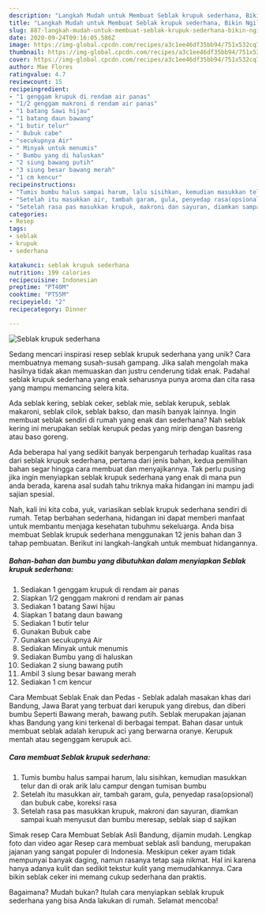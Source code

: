```yaml
---
description: "Langkah Mudah untuk Membuat Seblak krupuk sederhana, Bikin Ngiler"
title: "Langkah Mudah untuk Membuat Seblak krupuk sederhana, Bikin Ngiler"
slug: 887-langkah-mudah-untuk-membuat-seblak-krupuk-sederhana-bikin-ngiler
date: 2020-09-24T09:16:05.586Z
image: https://img-global.cpcdn.com/recipes/a3c1ee46df35bb94/751x532cq70/seblak-krupuk-sederhana-foto-resep-utama.jpg
thumbnail: https://img-global.cpcdn.com/recipes/a3c1ee46df35bb94/751x532cq70/seblak-krupuk-sederhana-foto-resep-utama.jpg
cover: https://img-global.cpcdn.com/recipes/a3c1ee46df35bb94/751x532cq70/seblak-krupuk-sederhana-foto-resep-utama.jpg
author: Mae Flores
ratingvalue: 4.7
reviewcount: 15
recipeingredient:
- "1 genggam krupuk di rendam air panas"
- "1/2 genggam makroni d rendam air panas"
- "1 batang Sawi hijau"
- "1 batang daun bawang"
- "1 butir telur"
- " Bubuk cabe"
- "secukupnya Air"
- " Minyak untuk menumis"
- " Bumbu yang di haluskan"
- "2 siung bawang putih"
- "3 siung besar bawang merah"
- "1 cm kencur"
recipeinstructions:
- "Tumis bumbu halus sampai harum, lalu sisihkan, kemudian masukkan telur dan di orak arik lalu campur dengan tumisan bumbu"
- "Setelah itu masukkan air, tambah garam, gula, penyedap rasa(opsional) dan bubuk cabe, koreksi rasa"
- "Setelah rasa pas masukkan krupuk, makroni dan sayuran, diamkan sampai kuah menyusut dan bumbu meresap, seblak siap d sajikan"
categories:
- Resep
tags:
- seblak
- krupuk
- sederhana

katakunci: seblak krupuk sederhana 
nutrition: 199 calories
recipecuisine: Indonesian
preptime: "PT40M"
cooktime: "PT55M"
recipeyield: "2"
recipecategory: Dinner

---
```



![Seblak krupuk sederhana](https://img-global.cpcdn.com/recipes/a3c1ee46df35bb94/751x532cq70/seblak-krupuk-sederhana-foto-resep-utama.jpg)

Sedang mencari inspirasi resep seblak krupuk sederhana yang unik? Cara membuatnya memang susah-susah gampang. Jika salah mengolah maka hasilnya tidak akan memuaskan dan justru cenderung tidak enak. Padahal seblak krupuk sederhana yang enak seharusnya punya aroma dan cita rasa yang mampu memancing selera kita.

Ada seblak kering, seblak ceker, seblak mie, seblak kerupuk, seblak makaroni, seblak cilok, seblak bakso, dan masih banyak lainnya. Ingin membuat seblak sendiri di rumah yang enak dan sederhana? Nah seblak kering ini merupakan seblak kerupuk pedas yang mirip dengan basreng atau baso goreng.

Ada beberapa hal yang sedikit banyak berpengaruh terhadap kualitas rasa dari seblak krupuk sederhana, pertama dari jenis bahan, kedua pemilihan bahan segar hingga cara membuat dan menyajikannya. Tak perlu pusing jika ingin menyiapkan seblak krupuk sederhana yang enak di mana pun anda berada, karena asal sudah tahu triknya maka hidangan ini mampu jadi sajian spesial.


Nah, kali ini kita coba, yuk, variasikan seblak krupuk sederhana sendiri di rumah. Tetap berbahan sederhana, hidangan ini dapat memberi manfaat untuk membantu menjaga kesehatan tubuhmu sekeluarga. Anda bisa membuat Seblak krupuk sederhana menggunakan 12 jenis bahan dan 3 tahap pembuatan. Berikut ini langkah-langkah untuk membuat hidangannya.

<!--inarticleads1-->

##### Bahan-bahan dan bumbu yang dibutuhkan dalam menyiapkan Seblak krupuk sederhana:

1. Sediakan 1 genggam krupuk di rendam air panas
1. Siapkan 1/2 genggam makroni d rendam air panas
1. Sediakan 1 batang Sawi hijau
1. Siapkan 1 batang daun bawang
1. Sediakan 1 butir telur
1. Gunakan  Bubuk cabe
1. Gunakan secukupnya Air
1. Sediakan  Minyak untuk menumis
1. Sediakan  Bumbu yang di haluskan
1. Sediakan 2 siung bawang putih
1. Ambil 3 siung besar bawang merah
1. Sediakan 1 cm kencur


Cara Membuat Seblak Enak dan Pedas - Seblak adalah masakan khas dari Bandung, Jawa Barat yang terbuat dari kerupuk yang direbus, dan diberi bumbu Seperti Bawang merah, bawang putih. Seblak merupakan jajanan khas Bandung yang kini terkenal di berbagai tempat. Bahan dasar untuk membuat seblak adalah kerupuk aci yang berwarna oranye. Kerupuk mentah atau segenggam kerupuk aci. 

<!--inarticleads2-->

##### Cara membuat Seblak krupuk sederhana:

1. Tumis bumbu halus sampai harum, lalu sisihkan, kemudian masukkan telur dan di orak arik lalu campur dengan tumisan bumbu
1. Setelah itu masukkan air, tambah garam, gula, penyedap rasa(opsional) dan bubuk cabe, koreksi rasa
1. Setelah rasa pas masukkan krupuk, makroni dan sayuran, diamkan sampai kuah menyusut dan bumbu meresap, seblak siap d sajikan


Simak resep Cara Membuat Seblak Asli Bandung, dijamin mudah. Lengkap foto dan video agar Resep cara membuat seblak asli bandung, merupakan jajanan yang sangat populer di Indonesia. Meskipun ceker ayam tidak mempunyai banyak daging, namun rasanya tetap saja nikmat. Hal ini karena hanya adanya kulit dan sedikit tekstur kulit yang memudahkannya. Cara bikin seblak ceker ini memang cukup sederhana dan praktis. 

Bagaimana? Mudah bukan? Itulah cara menyiapkan seblak krupuk sederhana yang bisa Anda lakukan di rumah. Selamat mencoba!
